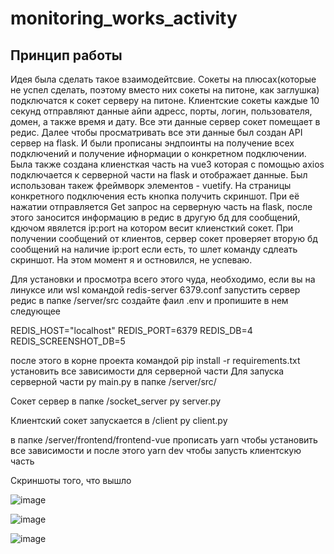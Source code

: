 # monitoring_works_activity

## Принцип работы
Идея была сделать такое взаимодейтсвие. Сокеты на плюсах(которые не успел сделать, поэтому вместо них сокеты на питоне, как заглушка) подключатся к сокет серверу на питоне.
Клиентские сокеты каждые 10 секунд отправляют данные айпи адресс, порты, логин, пользователя, домен, а также время и дату. Все эти данные сервер сокет помещает в редис. 
Далее чтобы просматривать все эти данные был создан API сервер на flask. И были прописаны эндпоинты на получение всех подключений и получение ифнормации о конкретном подключении.
Была также создана клиенсткая часть на vue3 которая с помощью axios подключается к серверной части на flask и отображает данные. Был использован такеж фреймворк элементов - vuetify.
На страницы конкретного подключения есть кнопка получить скриншот. При её нажатии отправляется Get запрос на серверную часть на flask, после этого заносится информацию в редис в другую бд для сообщений,
кдючом явялется ip:port на котором весит клиенсткий сокет. При получении сообщений от клиентов, сервер сокет проверяет вторую бд сообщений на наличие ip:port если есть, то шлет команду сдлеать скриншот.
На этом момент я и остновился, не успеваю. 

Для установки и просмотра всего этого чуда, необходимо, если вы на линуксе или wsl командой redis-server 6379.conf  запустить сервер редис
в папке /server/src создайте фаил .env и пропишите в нем следующее 

REDIS_HOST="localhost"
REDIS_PORT=6379
REDIS_DB=4
REDIS_SCREENSHOT_DB=5

после этого в корне проекта командой pip install -r requirements.txt установить все зависимости для серверной части
Для запуска серверной части py main.py в папке /server/src/

Сокет сервер в папке /socket_server py server.py


Клиентский сокет запускается в /client py client.py

в папке /server/frontend/frontend-vue прописать yarn чтобы установить все зависимости
и после этого yarn dev чтобы запусть клиентскую часть



 Скриншоты того, что вышло

 ![image](https://github.com/Baral-Chief-of-Compliance/monitoring_works_activity/assets/78692798/700ca84c-38e0-4863-be87-b6cdbdaaf9a0)

 ![image](https://github.com/Baral-Chief-of-Compliance/monitoring_works_activity/assets/78692798/924ec160-ecd8-4504-803d-22bd434b0d63)

 ![image](https://github.com/Baral-Chief-of-Compliance/monitoring_works_activity/assets/78692798/5dd56936-e225-4a6d-bdca-f9d6bb8dd2a7)




 
